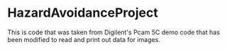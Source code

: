 # HazardAvoidanceProject
This is code that was taken from Digilent's Pcam 5C demo code that has been modified to read and print out data for images.
